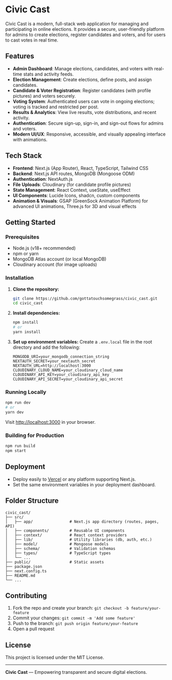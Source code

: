 # Civic Cast

Civic Cast is a modern, full-stack web application for managing and participating in online elections. It provides a secure, user-friendly platform for admins to create elections, register candidates and voters, and for users to cast votes in real time.

## Features

- **Admin Dashboard**: Manage elections, candidates, and voters with real-time stats and activity feeds.
- **Election Management**: Create elections, define posts, and assign candidates.
- **Candidate & Voter Registration**: Register candidates (with profile pictures) and voters securely.
- **Voting System**: Authenticated users can vote in ongoing elections; voting is tracked and restricted per post.
- **Results & Analytics**: View live results, vote distributions, and recent activity.
- **Authentication**: Secure sign-up, sign-in, and sign-out flows for admins and voters.
- **Modern UI/UX**: Responsive, accessible, and visually appealing interface with animations.

## Tech Stack

- **Frontend**: Next.js (App Router), React, TypeScript, Tailwind CSS
- **Backend**: Next.js API routes, MongoDB (Mongoose ODM)
- **Authentication**: NextAuth.js
- **File Uploads**: Cloudinary (for candidate profile pictures)
- **State Management**: React Context, useState, useEffect
- **UI Components**: Lucide Icons, shadcn, custom components
- **Animation & Visuals**: GSAP (GreenSock Animation Platform) for advanced UI animations, Three.js for 3D and visual effects

## Getting Started

### Prerequisites
- Node.js (v18+ recommended)
- npm or yarn
- MongoDB Atlas account (or local MongoDB)
- Cloudinary account (for image uploads)

### Installation
1. **Clone the repository:**
   ```bash
   git clone https://github.com/gottatouchsomegrass/civic_cast.git
   cd civic_cast
   ```
2. **Install dependencies:**
   ```bash
   npm install
   # or
   yarn install
   ```
3. **Set up environment variables:**
   Create a `.env.local` file in the root directory and add the following:
   ```env
   MONGODB_URI=your_mongodb_connection_string
   NEXTAUTH_SECRET=your_nextauth_secret
   NEXTAUTH_URL=http://localhost:3000
   CLOUDINARY_CLOUD_NAME=your_cloudinary_cloud_name
   CLOUDINARY_API_KEY=your_cloudinary_api_key
   CLOUDINARY_API_SECRET=your_cloudinary_api_secret
   ```

### Running Locally
```bash
npm run dev
# or
yarn dev
```
Visit [http://localhost:3000](http://localhost:3000) in your browser.

### Building for Production
```bash
npm run build
npm start
```

## Deployment
- Deploy easily to [Vercel](https://vercel.com/) or any platform supporting Next.js.
- Set the same environment variables in your deployment dashboard.

## Folder Structure
```
civic_cast/
├── src/
│   ├── app/                # Next.js app directory (routes, pages, API)
│   ├── components/         # Reusable UI components
│   ├── context/            # React context providers
│   ├── lib/                # Utility libraries (db, auth, etc.)
│   ├── model/              # Mongoose models
│   ├── schema/             # Validation schemas
│   ├── types/              # TypeScript types
│   └── ...
├── public/                 # Static assets
├── package.json
├── next.config.ts
├── README.md
└── ...
```

## Contributing
1. Fork the repo and create your branch: `git checkout -b feature/your-feature`
2. Commit your changes: `git commit -m 'Add some feature'`
3. Push to the branch: `git push origin feature/your-feature`
4. Open a pull request

## License
This project is licensed under the MIT License.

---

**Civic Cast** — Empowering transparent and secure digital elections.
